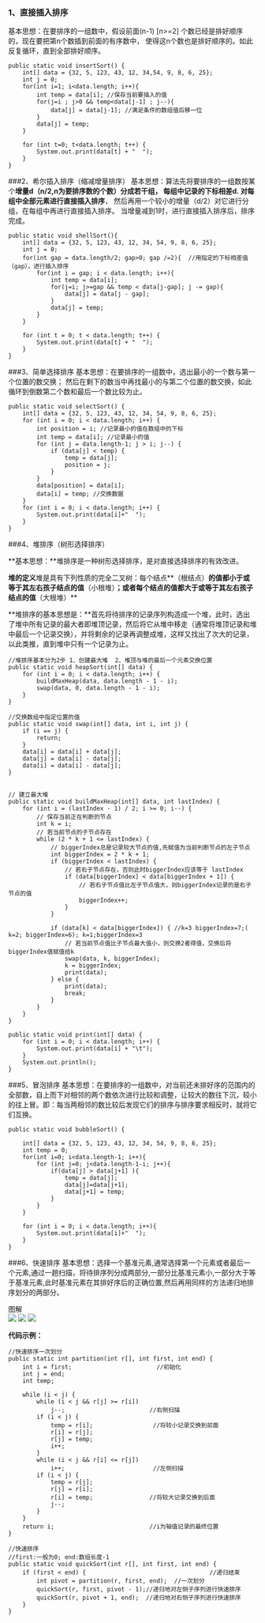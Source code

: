 
### 1、直接插入排序
基本思想：在要排序的一组数中，假设前面(n-1) [n>=2] 个数已经是排好顺序的，现在要把第n个数插到前面的有序数中， 使得这n个数也是排好顺序的。如此反复循环，直到全部排好顺序。

    public static void insertSort() {
        int[] data = {32, 5, 123, 43, 12, 34,54, 9, 8, 6, 25};
        int j = 0;
        for(int i=1; i<data.length; i++){
            int temp = data[i]; //保存当前要插入的值
            for(j=i ; j>0 && temp<data[j-1] ; j--){
                data[j] = data[j-1]; //满足条件的数组值后移一位
            }
            data[j] = temp;
        }
        
        for (int t=0; t<data.length; t++) {
            System.out.print(data[t] + "  ");
        }
    }


###2、希尔插入排序（缩减增量排序）
基本思想：算法先将要排序的一组数按某个**增量d（n/2,n为要排序数的个数）**分成若干组， 每组中记录的下标相差d. 对每组中全部元素进行**直接插入排序**， 然后再用一个较小的增量（d/2）对它进行分组，在每组中再进行直接插入排序。 当增量减到1时，进行直接插入排序后，排序完成。

    public static void shellSort(){
        int[] data = {32, 5, 123, 43, 12, 34, 54, 9, 8, 6, 25};
        int j = 0;
        for(int gap = data.length/2; gap>0; gap /=2){  //用指定的下标相差值（gap），进行插入排序
            for(int i = gap; i < data.length; i++){
                int temp = data[i];
                for(j=i; j>=gap && temp < data[j-gap]; j -= gap){
                    data[j] = data[j - gap];
                }
                data[j] = temp;
            }
        }

        for (int t = 0; t < data.length; t++) {
            System.out.print(data[t] + "  ");
        }
    }



###3、简单选择排序
基本思想：在要排序的一组数中，选出最小的一个数与第一个位置的数交换；
然后在剩下的数当中再找最小的与第二个位置的数交换，如此循环到倒数第二个数和最后一个数比较为止。

    public static void selectSort() {
        int[] data = {32, 5, 123, 43, 12, 34, 54, 9, 8, 6, 25};
        for (int i = 0; i < data.length; i++) {
            int position = i; //记录最小的值在数组中的下标
            int temp = data[i]; //记录最小的值
            for (int j = data.length-1; j > i; j--) {
                if (data[j] < temp) {
                    temp = data[j];
                    position = j;
                }
            }
            data[position] = data[i];
            data[i] = temp; //交换数据
        }
        for (int i = 0; i < data.length; i++) {
            System.out.print(data[i]+"  ");
        }
    }




###4、堆排序（树形选择排序）

**基本思想：**堆排序是一种树形选择排序，是对直接选择排序的有效改进。

**堆的定义**堆是具有下列性质的完全二叉树：每个结点**（根结点）**的值都小于或等于其左右孩子结点的值**（小根堆）**；或者每个结点的值都大于或等于其左右孩子结点的值**（大根堆）**

**堆排序的基本思想是：**首先将待排序的记录序列构造成一个堆，此时，选出了堆中所有记录的最大者即堆顶记录，然后将它从堆中移走（通常将堆顶记录和堆中最后一个记录交换），并将剩余的记录再调整成堆，这样又找出了次大的记录，以此类推，直到堆中只有一个记录为止。

    //堆排序基本分为2步 1、创建最大堆  2、堆顶与堆的最后一个元素交换位置
    public static void heapSort(int[] data) {
        for (int i = 0; i < data.length; i++) {
            buildMaxHeap(data, data.length - 1 - i);
            swap(data, 0, data.length - 1 - i);
        }
    }

    //交换数组中指定位置的值
    public static void swap(int[] data, int i, int j) {
        if (i == j) {
            return;
        }
        data[i] = data[i] + data[j];
        data[j] = data[i] - data[j];
        data[i] = data[i] - data[j];
    }


    // 建立最大堆
    public static void buildMaxHeap(int[] data, int lastIndex) {
        for (int i = (lastIndex - 1) / 2; i >= 0; i--) { 
            // 保存当前正在判断的节点
            int k = i; 
            // 若当前节点的子节点存在
            while (2 * k + 1 <= lastIndex) {
                // biggerIndex总是记录较大节点的值,先赋值为当前判断节点的左子节点
                int biggerIndex = 2 * k + 1;  
                if (biggerIndex < lastIndex) {
                    // 若右子节点存在，否则此时biggerIndex应该等于 lastIndex
                    if (data[biggerIndex] < data[biggerIndex + 1]) {
                        // 若右子节点值比左子节点值大，则biggerIndex记录的是右子节点的值
                        biggerIndex++;
                    }
                }
       
                if (data[k] < data[biggerIndex]) { //k=3 biggerIndex=7;( k=2; biggerIndex=6); k=1;biggerIndex=3
                    // 若当前节点值比子节点最大值小，则交换2者得值，交换后将biggerIndex值赋值给k
                    swap(data, k, biggerIndex);
                    k = biggerIndex;
                    print(data);
                } else {
                    print(data);
                    break;
                }
            }
        }
    }

    public static void print(int[] data) {
        for (int i = 0; i < data.length; i++) {
            System.out.print(data[i] + "\t");
        }
        System.out.println();
    }







###5、冒泡排序
基本思想：在要排序的一组数中，对当前还未排好序的范围内的全部数，自上而下对相邻的两个数依次进行比较和调整，让较大的数往下沉，较小的往上冒。即：每当两相邻的数比较后发现它们的排序与排序要求相反时，就将它们互换。

    public static void bubbleSort() {

        int[] data = {32, 5, 123, 43, 12, 34, 54, 9, 8, 6, 25};
        int temp = 0;
        for(int i=0; i<data.length-1; i++){
            for (int j=0; j<data.length-1-i; j++){
                if(data[j] > data[j+1] ){
                    temp = data[j];
                    data[j]=data[j+1];
                    data[j+1] = temp;
                }
            }
        }

        for (int i = 0; i < data.length; i++){
            System.out.print(data[i]+"  ");
        }
    }


###6、快速排序
基本思想：选择一个基准元素,通常选择第一个元素或者最后一个元素,通过一趟扫描，将待排序列分成两部分,一部分比基准元素小,一部分大于等于基准元素,此时基准元素在其排好序后的正确位置,然后再用同样的方法递归地排序划分的两部分。

图解 <br>
![](http://img.my.csdn.net/uploads/201303/13/1363165766_6238.jpg)
![](http://img.my.csdn.net/uploads/201303/13/1363165789_1199.jpg)
![](http://img.my.csdn.net/uploads/201303/13/1363165801_1772.jpg)

**代码示例：**

    //快速排序一次划分
    public static int partition(int r[], int first, int end) {
        int i = first;                        //初始化
        int j = end;
        int temp;

        while (i < j) {
            while (i < j && r[j] >= r[i])
                j--;                        //右侧扫描
            if (i < j) {
                temp = r[i];                 //将较小记录交换到前面
                r[i] = r[j];
                r[j] = temp;
                i++;
            }
            while (i < j && r[i] <= r[j])
                i++;                         //左侧扫描
            if (i < j) {
                temp = r[j];
                r[j] = r[i];
                r[i] = temp;                //将较大记录交换到后面
                j--;
            }
        }
        return i;                           //i为轴值记录的最终位置
    }

    //快速排序 
    //first:一般为0; end:数组长度-1
    public static void quickSort(int r[], int first, int end) {
        if (first < end) {                                   //递归结束
            int pivot = partition(r, first, end);  //一次划分
            quickSort(r, first, pivot - 1);//递归地对左侧子序列进行快速排序
            quickSort(r, pivot + 1, end);  //递归地对右侧子序列进行快速排序
        }
    }


